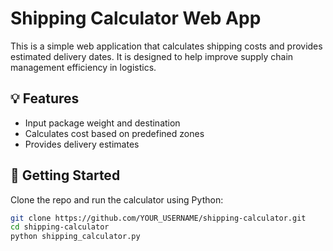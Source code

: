 # Shipping Calculator Web App

This is a simple web application that calculates shipping costs and provides estimated delivery dates. It is designed to help improve supply chain management efficiency in logistics.

## 💡 Features
- Input package weight and destination
- Calculates cost based on predefined zones
- Provides delivery estimates

## 🚀 Getting Started
Clone the repo and run the calculator using Python:

```bash
git clone https://github.com/YOUR_USERNAME/shipping-calculator.git
cd shipping-calculator
python shipping_calculator.py
